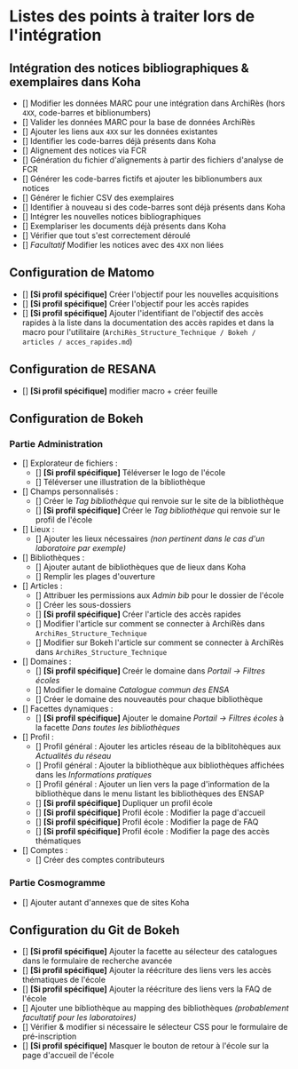 # Listes des points à traiter lors de l'intégration

## Intégration des notices bibliographiques & exemplaires dans Koha

* [] Modifier les données MARC pour une intégration dans ArchiRès (hors `4XX`, code-barres et biblionumbers)
* [] Valider les données MARC pour la base de données ArchiRès
* [] Ajouter les liens aux `4XX` sur les données existantes
* [] Identifier les code-barres déjà présents dans Koha
* [] Alignement des notices via FCR
* [] Génération du fichier d'alignements à partir des fichiers d'analyse de FCR
* [] Générer les code-barres fictifs et ajouter les biblionumbers aux notices
* [] Générer le fichier CSV des exemplaires
* [] Identifier à nouveau si des code-barres sont déjà présents dans Koha
* [] Intégrer les nouvelles notices bibliographiques
* [] Exemplariser les documents déjà présents dans Koha
* [] Vérifier que tout s'est correctement déroulé
* [] _Facultatif_ Modifier les notices avec des `4XX` non liées

## Configuration de Matomo

* [] __[Si profil spécifique]__ Créer l'objectif pour les nouvelles acquisitions
* [] __[Si profil spécifique]__ Créer l'objectif pour les accès rapides
* [] __[Si profil spécifique]__ Ajouter l'identifiant de l'objectif des accès rapides à la liste dans la documentation des accès rapides et dans la macro pour l'utilitaire (`ArchiRès_Structure_Technique / Bokeh / articles / acces_rapides.md`)

## Configuration de RESANA

* [] __[Si profil spécifique]__ modifier macro + créer feuille

## Configuration de Bokeh

### Partie Administration

* [] Explorateur de fichiers :
  * [] __[Si profil spécifique]__ Téléverser le logo de l'école
  * [] Téléverser une illustration de la bibliothèque
* [] Champs personnalisés :
  * [] Créer le _Tag bibliothèque_ qui renvoie sur le site de la bibliothèque
  * [] __[Si profil spécifique]__ Créer le _Tag bibliothèque_ qui renvoie sur le profil de l'école
* [] Lieux :
  * [] Ajouter les lieux nécessaires _(non pertinent dans le cas d'un laboratoire par exemple)_
* [] Bibliothèques :
  * [] Ajouter autant de bibliothèques que de lieux dans Koha
  * [] Remplir les plages d'ouverture
* [] Articles :
  * [] Attribuer les permissions aux _Admin bib_ pour le dossier de l'école
  * [] Créer les sous-dossiers
  * [] __[Si profil spécifique]__ Créer l'article des accès rapides
  * [] Modifier l'article sur comment se connecter à ArchiRès dans `ArchiRes_Structure_Technique`
  * [] Modifier sur Bokeh l'article sur comment se connecter à ArchiRès dans `ArchiRes_Structure_Technique`
* [] Domaines :
  * [] __[Si profil spécifique]__ Creér le domaine dans _Portail → Filtres écoles_
  * [] Modifier le domaine _Catalogue commun des ENSA_
  * [] Créer le domaine des nouveautés pour chaque bibliothèque
* [] Facettes dynamiques :
  * [] __[Si profil spécifique]__ Ajouter le domaine _Portail → Filtres écoles_ à la facette _Dans toutes les bibliothèques_
* [] Profil :
  * [] Profil général : Ajouter les articles réseau de la biblitohèques aux _Actualités du réseau_
  * [] Profil général : Ajouter la bibliothèque aux bibliothèques affichées dans les _Informations pratiques_
  * [] Profil général : Ajouter un lien vers la page d'information de la bibliothèque dans le menu listant les bibliothèques des ENSAP
  * [] __[Si profil spécifique]__ Dupliquer un profil école
  * [] __[Si profil spécifique]__ Profil école : Modifier la page d'accueil
  * [] __[Si profil spécifique]__ Profil école : Modifier la page de FAQ
  * [] __[Si profil spécifique]__ Profil école : Modifier la page des accès thématiques
* [] Comptes :
  * [] Créer des comptes contributeurs

### Partie Cosmogramme

* [] Ajouter autant d'annexes que de sites Koha

## Configuration du Git de Bokeh

* [] __[Si profil spécifique]__ Ajouter la facette au sélecteur des catalogues dans le formulaire de recherche avancée
* [] __[Si profil spécifique]__ Ajouter la réécriture des liens vers les accès thématiques de l'école
* [] __[Si profil spécifique]__ Ajouter la réécriture des liens vers la FAQ de l'école
* [] Ajouter une bibliothèque au mapping des bibliothèques _(probablement facultatif pour les laboratoires)_
* [] Vérifier & modifier si nécessaire le sélecteur CSS pour le formulaire de pré-inscription
* [] __[Si profil spécifique]__ Masquer le bouton de retour à l'école sur la page d'accueil de l'école
